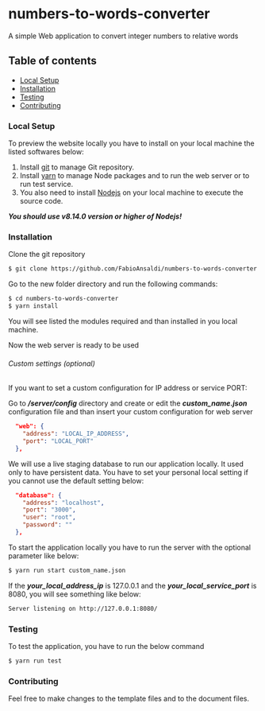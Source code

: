 # numbers-to-words-converter
A simple Web application to  convert  integer numbers to relative words 
## Table of contents
- [Local Setup](#local-setup)
- [Installation](#installation)
- [Testing](#testing)
- [Contributing](#contributing)

### Local Setup
To preview the website locally you have to install on your local machine the listed softwares below:
1. Install [git](https://git-scm.com/) to manage Git repository.
2. Install [yarn](https://yarnpkg.com/lang/en/) to manage Node packages and to run the web server or to run test service.
3. You also need to install [Nodejs](https://nodejs.org/en/) on your local machine to execute the source code.

***You should use v8.14.0 version or higher of Nodejs!***
### Installation
Clone the git repository
```sh
$ git clone https://github.com/FabioAnsaldi/numbers-to-words-converter.git
```
Go to the new folder directory and run the following commands:
```sh
$ cd numbers-to-words-converter
$ yarn install
```
You will see listed the modules required and than installed in you local machine. 

Now the web server is ready to be used
###### Custom settings (optional)
If you want to set a custom configuration for IP address or service PORT:

Go to ***/server/config*** directory and create or edit the ***custom_name.json*** configuration file and than 
insert your custom configuration for web server
```json
  "web": {
    "address": "LOCAL_IP_ADDRESS",
    "port": "LOCAL_PORT"
  },
```
We will use a live staging database to run our application locally. It used only to have persistent data.
You have to set your personal local setting if you cannot use the default setting below:
```json
  "database": {
    "address": "localhost",
    "port": "3000",
    "user": "root",
    "password": ""
  },
``` 
To start the application locally you have to run the server with the optional parameter like below:
```sh
$ yarn run start custom_name.json
```
If the ***your_local_address_ip*** is 127.0.0.1 and the ***your_local_service_port*** is 8080, you will see something like below:
```sh
Server listening on http://127.0.0.1:8080/
```
### Testing
To test the application, you have to run the below command
```sh
$ yarn run test
```
### Contributing
Feel free to make changes to the template files and to the document files.